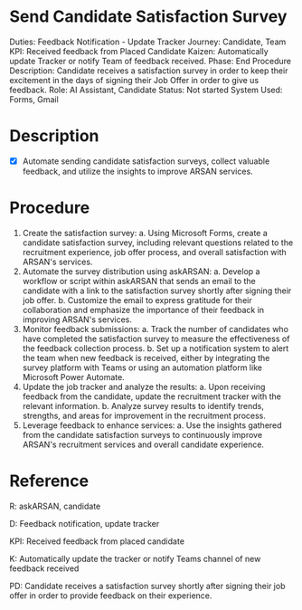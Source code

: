 # Send Candidate Satisfaction Survey

Duties: Feedback Notification - Update Tracker
Journey: Candidate, Team
KPI: Received feedback from Placed Candidate
Kaizen: Automatically update Tracker or notify Team of feedback received.
Phase: End
Procedure Description: Candidate receives a satisfaction survey in order to keep their excitement in the days of signing their Job Offer in order to give us feedback.
Role: AI Assistant, Candidate
Status: Not started
System Used: Forms, Gmail

# Description

- [x]  Automate sending candidate satisfaction surveys, collect valuable feedback, and utilize the insights to improve ARSAN services.

# Procedure

1. Create the satisfaction survey:
a. Using Microsoft Forms, create a candidate satisfaction survey, including relevant questions related to the recruitment experience, job offer process, and overall satisfaction with ARSAN's services.
2. Automate the survey distribution using askARSAN:
a. Develop a workflow or script within askARSAN that sends an email to the candidate with a link to the satisfaction survey shortly after signing their job offer.
b. Customize the email to express gratitude for their collaboration and emphasize the importance of their feedback in improving ARSAN's services.
3. Monitor feedback submissions:
a. Track the number of candidates who have completed the satisfaction survey to measure the effectiveness of the feedback collection process.
b. Set up a notification system to alert the team when new feedback is received, either by integrating the survey platform with Teams or using an automation platform like Microsoft Power Automate.
4. Update the job tracker and analyze the results:
a. Upon receiving feedback from the candidate, update the recruitment tracker with the relevant information.
b. Analyze survey results to identify trends, strengths, and areas for improvement in the recruitment process.
5. Leverage feedback to enhance services:
a. Use the insights gathered from the candidate satisfaction surveys to continuously improve ARSAN's recruitment services and overall candidate experience.

# Reference

R: askARSAN, candidate

D: Feedback notification, update tracker

KPI: Received feedback from placed candidate

K: Automatically update the tracker or notify Teams channel of new feedback received

PD: Candidate receives a satisfaction survey shortly after signing their job offer in order to provide feedback on their experience.